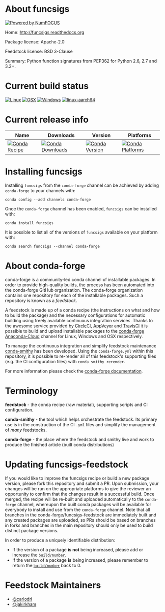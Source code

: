 About funcsigs
==============

[![Powered by NumFOCUS](https://img.shields.io/badge/powered%20by-NumFOCUS-orange.svg?style=flat&colorA=E1523D&colorB=007D8A)](http://numfocus.org)

Home: http://funcsigs.readthedocs.org

Package license: Apache-2.0

Feedstock license: BSD 3-Clause

Summary: Python function signatures from PEP362 for Python 2.6, 2.7 and 3.2+.



Current build status
====================

[![Linux](https://img.shields.io/circleci/project/github/conda-forge/funcsigs-feedstock/master.svg?label=Linux)](https://circleci.com/gh/conda-forge/funcsigs-feedstock)
[![OSX](https://img.shields.io/travis/conda-forge/funcsigs-feedstock/master.svg?label=macOS)](https://travis-ci.org/conda-forge/funcsigs-feedstock)
[![Windows](https://img.shields.io/appveyor/ci/conda-forge/funcsigs-feedstock/master.svg?label=Windows)](https://ci.appveyor.com/project/conda-forge/funcsigs-feedstock/branch/master)
[![linux-aarch64](https://img.shields.io/shippable/5c32e72fd1578b0700306480/aarch64.svg?label=linux-aarch64)](https://app.shippable.com/github/Archiconda/funcsigs-feedstock)

Current release info
====================

| Name | Downloads | Version | Platforms |
| --- | --- | --- | --- |
| [![Conda Recipe](https://img.shields.io/badge/recipe-funcsigs-green.svg)](https://anaconda.org/conda-forge/funcsigs) | [![Conda Downloads](https://img.shields.io/conda/dn/conda-forge/funcsigs.svg)](https://anaconda.org/conda-forge/funcsigs) | [![Conda Version](https://img.shields.io/conda/vn/conda-forge/funcsigs.svg)](https://anaconda.org/conda-forge/funcsigs) | [![Conda Platforms](https://img.shields.io/conda/pn/conda-forge/funcsigs.svg)](https://anaconda.org/conda-forge/funcsigs) |

Installing funcsigs
===================

Installing `funcsigs` from the `conda-forge` channel can be achieved by adding `conda-forge` to your channels with:

```
conda config --add channels conda-forge
```

Once the `conda-forge` channel has been enabled, `funcsigs` can be installed with:

```
conda install funcsigs
```

It is possible to list all of the versions of `funcsigs` available on your platform with:

```
conda search funcsigs --channel conda-forge
```


About conda-forge
=================

conda-forge is a community-led conda channel of installable packages.
In order to provide high-quality builds, the process has been automated into the
conda-forge GitHub organization. The conda-forge organization contains one repository
for each of the installable packages. Such a repository is known as a *feedstock*.

A feedstock is made up of a conda recipe (the instructions on what and how to build
the package) and the necessary configurations for automatic building using freely
available continuous integration services. Thanks to the awesome service provided by
[CircleCI](https://circleci.com/), [AppVeyor](https://www.appveyor.com/)
and [TravisCI](https://travis-ci.org/) it is possible to build and upload installable
packages to the [conda-forge](https://anaconda.org/conda-forge)
[Anaconda-Cloud](https://anaconda.org/) channel for Linux, Windows and OSX respectively.

To manage the continuous integration and simplify feedstock maintenance
[conda-smithy](https://github.com/conda-forge/conda-smithy) has been developed.
Using the ``conda-forge.yml`` within this repository, it is possible to re-render all of
this feedstock's supporting files (e.g. the CI configuration files) with ``conda smithy rerender``.

For more information please check the [conda-forge documentation](https://conda-forge.org/docs/).

Terminology
===========

**feedstock** - the conda recipe (raw material), supporting scripts and CI configuration.

**conda-smithy** - the tool which helps orchestrate the feedstock.
                   Its primary use is in the construction of the CI ``.yml`` files
                   and simplify the management of *many* feedstocks.

**conda-forge** - the place where the feedstock and smithy live and work to
                  produce the finished article (built conda distributions)


Updating funcsigs-feedstock
===========================

If you would like to improve the funcsigs recipe or build a new
package version, please fork this repository and submit a PR. Upon submission,
your changes will be run on the appropriate platforms to give the reviewer an
opportunity to confirm that the changes result in a successful build. Once
merged, the recipe will be re-built and uploaded automatically to the
`conda-forge` channel, whereupon the built conda packages will be available for
everybody to install and use from the `conda-forge` channel.
Note that all branches in the conda-forge/funcsigs-feedstock are
immediately built and any created packages are uploaded, so PRs should be based
on branches in forks and branches in the main repository should only be used to
build distinct package versions.

In order to produce a uniquely identifiable distribution:
 * If the version of a package **is not** being increased, please add or increase
   the [``build/number``](https://conda.io/docs/user-guide/tasks/build-packages/define-metadata.html#build-number-and-string).
 * If the version of a package **is** being increased, please remember to return
   the [``build/number``](https://conda.io/docs/user-guide/tasks/build-packages/define-metadata.html#build-number-and-string)
   back to 0.

Feedstock Maintainers
=====================

* [@carlodri](https://github.com/carlodri/)
* [@jakirkham](https://github.com/jakirkham/)

